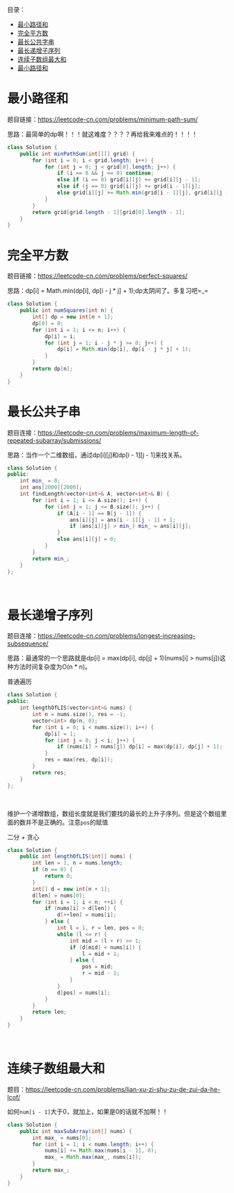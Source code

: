 目录：
* [最小路径和](#最小路径和)
* [完全平方数](#完全平方数)
* [最长公共字串](#最长公共字串)
* [最长递增子序列](#最长递增子序列)
* [连续子数组最大和](#连续子数组最大和)
* [最小路径和](#最小路径和)

# 最小路径和
题目链接：https://leetcode-cn.com/problems/minimum-path-sum/

思路：最简单的dp啊！！！就这难度？？？？再给我来难点的！！！！
```java
class Solution {
    public int minPathSum(int[][] grid) {
        for (int i = 0; i < grid.length; i++) {
            for (int j = 0; j < grid[0].length; j++) {
                if (i == 0 && j == 0) continue;
                else if (i == 0) grid[i][j] += grid[i][j - 1];
                else if (j == 0) grid[i][j] += grid[i - 1][j];
                else grid[i][j] += Math.min(grid[i - 1][j], grid[i][j - 1]);
            }
        }
        return grid[grid.length - 1][grid[0].length - 1];
    }
}
```

# 完全平方数
题目链接：https://leetcode-cn.com/problems/perfect-squares/

思路：dp[i] = Math.min(dp[i], dp[i - j * j] + 1);dp太阴间了。多复习吧=_=
```java
class Solution {
    public int numSquares(int n) {
        int[] dp = new int[n + 1];
        dp[0] = 0;
        for (int i = 1; i <= n; i++) {
            dp[i] = i;
            for (int j = 1; i - j * j >= 0; j++) {
                dp[i] = Math.min(dp[i], dp[i - j * j] + 1);
            }
        }
        return dp[n];
    }
}
```

# 最长公共子串
题目连接：https://leetcode-cn.com/problems/maximum-length-of-repeated-subarray/submissions/

思路：当作一个二维数组，通过dp[i][j]和dp[i - 1][j - 1]来找关系。
```cpp
class Solution {
public:
    int min_ = 0;
    int ans[2000][2000];
    int findLength(vector<int>& A, vector<int>& B) {
        for (int i = 1; i <= A.size(); i++) {
            for (int j = 1; j <= B.size(); j++) {
                if (A[i - 1] == B[j - 1]) {
                    ans[i][j] = ans[i - 1][j - 1] + 1;
                    if (ans[i][j] > min_) min_ = ans[i][j];
                }
                else ans[i][j] = 0;
            }
        }
        return min_;
    }
};
```
&nbsp;
&nbsp;
# 最长递增子序列

题目连接：https://leetcode-cn.com/problems/longest-increasing-subsequence/

思路：最通常的一个思路就是dp[i] = max(dp[i], dp[j] + 1)(nums[i] > nums[j])这种方法时间复杂度为O(n * n)。

普通遍历
```cpp
class Solution {
public:
    int lengthOfLIS(vector<int>& nums) {
        int n = nums.size(), res = -1;
        vector<int> dp(n, 0);
        for (int i = 0; i < nums.size(); i++) {
            dp[i] = 1;
            for (int j = 0; j < i; j++) {
                if (nums[i] > nums[j]) dp[i] = max(dp[i], dp[j] + 1);
            }
            res = max(res, dp[i]);
        }
        return res;
    }
};
```
&nbsp;
&nbsp;

维护一个递增数组，数组长度就是我们要找的最长的上升子序列。但是这个数组里面的数并不是正确的。注意`pos`的赋值

二分 + 贪心
```java
class Solution {
    public int lengthOfLIS(int[] nums) {
        int len = 1, n = nums.length;
        if (n == 0) {
            return 0;
        }
        int[] d = new int[n + 1];
        d[len] = nums[0];
        for (int i = 1; i < n; ++i) {
            if (nums[i] > d[len]) {
                d[++len] = nums[i];
            } else {
                int l = 1, r = len, pos = 0; 
                while (l <= r) {
                    int mid = (l + r) >> 1;
                    if (d[mid] < nums[i]) {
                        l = mid + 1;
                    } else {
                        pos = mid;
                        r = mid - 1;
                    }
                }
                d[pos] = nums[i];
            }
        }
        return len;
    }
}
```
&nbsp;
&nbsp;
# 连续子数组最大和

题目：https://leetcode-cn.com/problems/lian-xu-zi-shu-zu-de-zui-da-he-lcof/

如何`num[i - 1]`大于0，就加上，如果是0的话就不加啊！！

```java
class Solution {
    public int maxSubArray(int[] nums) {
        int max_ = nums[0];
        for (int i = 1; i < nums.length; i++) {
            nums[i] += Math.max(nums[i - 1], 0);
            max_ = Math.max(max_, nums[i]);
        }
        return max_;
    }
}
```
